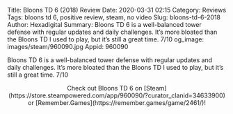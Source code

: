 Title: Bloons TD 6 (2018) Review
Date: 2020-03-31 02:15
Category: Reviews
Tags: bloons td 6, positive review, steam, no video
Slug: bloons-td-6-2018
Author: Hexadigital
Summary: Bloons TD 6 is a well-balanced tower defense with regular updates and daily challenges. It’s more bloated than the Bloons TD I used to play, but it’s still a great time. 7/10
og_image: images/steam/960090.jpg
Appid: 960090

Bloons TD 6 is a well-balanced tower defense with regular updates and daily challenges. It’s more bloated than the Bloons TD I used to play, but it’s still a great time. 7/10

<center>Check out Bloons TD 6 on [Steam](https://store.steampowered.com/app/960090/?curator_clanid=34633900) or [Remember.Games](https://remember.games/game/2461/)!</center>
